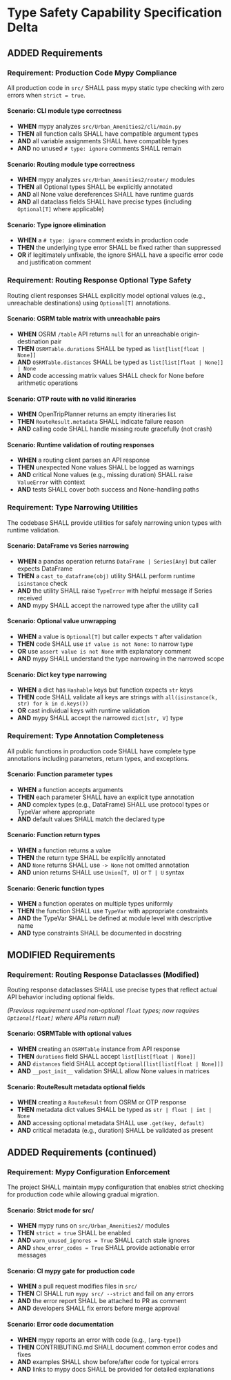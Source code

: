 # Type Safety Capability Specification Delta

## ADDED Requirements

### Requirement: Production Code Mypy Compliance

All production code in `src/` SHALL pass mypy static type checking with zero errors when `strict = true`.

#### Scenario: CLI module type correctness

- **WHEN** mypy analyzes `src/Urban_Amenities2/cli/main.py`
- **THEN** all function calls SHALL have compatible argument types
- **AND** all variable assignments SHALL have compatible types
- **AND** no unused `# type: ignore` comments SHALL remain

#### Scenario: Routing module type correctness

- **WHEN** mypy analyzes `src/Urban_Amenities2/router/` modules
- **THEN** all Optional types SHALL be explicitly annotated
- **AND** all None value dereferences SHALL have runtime guards
- **AND** all dataclass fields SHALL have precise types (including `Optional[T]` where applicable)

#### Scenario: Type ignore elimination

- **WHEN** a `# type: ignore` comment exists in production code
- **THEN** the underlying type error SHALL be fixed rather than suppressed
- **OR** if legitimately unfixable, the ignore SHALL have a specific error code and justification comment

### Requirement: Routing Response Optional Type Safety

Routing client responses SHALL explicitly model optional values (e.g., unreachable destinations) using `Optional[T]` annotations.

#### Scenario: OSRM table matrix with unreachable pairs

- **WHEN** OSRM `/table` API returns `null` for an unreachable origin-destination pair
- **THEN** `OSRMTable.durations` SHALL be typed as `list[list[float | None]]`
- **AND** `OSRMTable.distances` SHALL be typed as `list[list[float | None]] | None`
- **AND** code accessing matrix values SHALL check for None before arithmetic operations

#### Scenario: OTP route with no valid itineraries

- **WHEN** OpenTripPlanner returns an empty itineraries list
- **THEN** `RouteResult.metadata` SHALL indicate failure reason
- **AND** calling code SHALL handle missing route gracefully (not crash)

#### Scenario: Runtime validation of routing responses

- **WHEN** a routing client parses an API response
- **THEN** unexpected None values SHALL be logged as warnings
- **AND** critical None values (e.g., missing duration) SHALL raise `ValueError` with context
- **AND** tests SHALL cover both success and None-handling paths

### Requirement: Type Narrowing Utilities

The codebase SHALL provide utilities for safely narrowing union types with runtime validation.

#### Scenario: DataFrame vs Series narrowing

- **WHEN** a pandas operation returns `DataFrame | Series[Any]` but caller expects DataFrame
- **THEN** a `cast_to_dataframe(obj)` utility SHALL perform runtime `isinstance` check
- **AND** the utility SHALL raise `TypeError` with helpful message if Series received
- **AND** mypy SHALL accept the narrowed type after the utility call

#### Scenario: Optional value unwrapping

- **WHEN** a value is `Optional[T]` but caller expects `T` after validation
- **THEN** code SHALL use `if value is not None:` to narrow type
- **OR** use `assert value is not None` with explanatory comment
- **AND** mypy SHALL understand the type narrowing in the narrowed scope

#### Scenario: Dict key type narrowing

- **WHEN** a dict has `Hashable` keys but function expects `str` keys
- **THEN** code SHALL validate all keys are strings with `all(isinstance(k, str) for k in d.keys())`
- **OR** cast individual keys with runtime validation
- **AND** mypy SHALL accept the narrowed `dict[str, V]` type

### Requirement: Type Annotation Completeness

All public functions in production code SHALL have complete type annotations including parameters, return types, and exceptions.

#### Scenario: Function parameter types

- **WHEN** a function accepts arguments
- **THEN** each parameter SHALL have an explicit type annotation
- **AND** complex types (e.g., DataFrame) SHALL use protocol types or TypeVar where appropriate
- **AND** default values SHALL match the declared type

#### Scenario: Function return types

- **WHEN** a function returns a value
- **THEN** the return type SHALL be explicitly annotated
- **AND** `None` returns SHALL use `-> None` not omitted annotation
- **AND** union returns SHALL use `Union[T, U]` or `T | U` syntax

#### Scenario: Generic function types

- **WHEN** a function operates on multiple types uniformly
- **THEN** the function SHALL use `TypeVar` with appropriate constraints
- **AND** the TypeVar SHALL be defined at module level with descriptive name
- **AND** type constraints SHALL be documented in docstring

## MODIFIED Requirements

### Requirement: Routing Response Dataclasses (Modified)

Routing response dataclasses SHALL use precise types that reflect actual API behavior including optional fields.

*(Previous requirement used non-optional `float` types; now requires `Optional[float]` where APIs return null)*

#### Scenario: OSRMTable with optional values

- **WHEN** creating an `OSRMTable` instance from API response
- **THEN** `durations` field SHALL accept `list[list[float | None]]`
- **AND** `distances` field SHALL accept `Optional[list[list[float | None]]]`
- **AND** `__post_init__` validation SHALL allow None values in matrices

#### Scenario: RouteResult metadata optional fields

- **WHEN** creating a `RouteResult` from OSRM or OTP response
- **THEN** metadata dict values SHALL be typed as `str | float | int | None`
- **AND** accessing optional metadata SHALL use `.get(key, default)`
- **AND** critical metadata (e.g., duration) SHALL be validated as present

## ADDED Requirements (continued)

### Requirement: Mypy Configuration Enforcement

The project SHALL maintain mypy configuration that enables strict checking for production code while allowing gradual migration.

#### Scenario: Strict mode for src/

- **WHEN** mypy runs on `src/Urban_Amenities2/` modules
- **THEN** `strict = true` SHALL be enabled
- **AND** `warn_unused_ignores = True` SHALL catch stale ignores
- **AND** `show_error_codes = True` SHALL provide actionable error messages

#### Scenario: CI mypy gate for production code

- **WHEN** a pull request modifies files in `src/`
- **THEN** CI SHALL run `mypy src/ --strict` and fail on any errors
- **AND** the error report SHALL be attached to PR as comment
- **AND** developers SHALL fix errors before merge approval

#### Scenario: Error code documentation

- **WHEN** mypy reports an error with code (e.g., `[arg-type]`)
- **THEN** CONTRIBUTING.md SHALL document common error codes and fixes
- **AND** examples SHALL show before/after code for typical errors
- **AND** links to mypy docs SHALL be provided for detailed explanations
